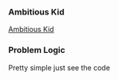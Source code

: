 ### Ambitious Kid
[Ambitious Kid](https://codeforces.com/problemset/problem/1866/A)

### Problem Logic
Pretty simple just see the code